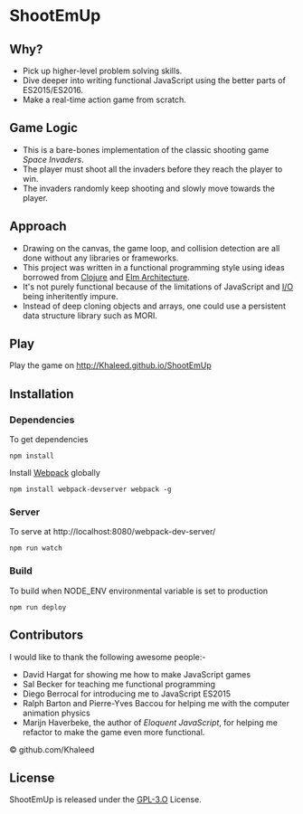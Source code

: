 # ShootEmUp

## Why?

- Pick up higher-level problem solving skills.
- Dive deeper into writing functional JavaScript using the better parts of ES2015/ES2016.
- Make a real-time action game from scratch.

## Game Logic

- This is a bare-bones implementation of the classic shooting game _Space Invaders_. 
- The player must shoot all the invaders before they reach the player to win. 
- The invaders randomly keep shooting and slowly move towards the player.

## Approach

- Drawing on the canvas, the game loop, and collision detection are all done without any libraries or frameworks. 
- This project was written in a functional programming style using ideas borrowed from [Clojure](https://clojure.org/) and [Elm Architecture](https://guide.elm-lang.org/architecture/). 
- It's not purely functional because of the limitations of JavaScript and [I/O](https://en.wikipedia.org/wiki/Input/output) being inheritently impure. 
- Instead of deep cloning objects and arrays, one could use a persistent data structure library such as MORI. 

## Play

Play the game on http://Khaleed.github.io/ShootEmUp

## Installation

### Dependencies

To get dependencies

`npm install`

Install [Webpack](https://webpack.js.org/) globally 

`npm install webpack-devserver webpack -g`

### Server

To serve at http://localhost:8080/webpack-dev-server/

`npm run watch`

### Build

To build when NODE_ENV environmental variable is set to production

`npm run deploy`

## Contributors

I would like to thank the following awesome people:-

 - David Hargat for showing me how to make JavaScript games 
 - Sal Becker for teaching me functional programming
 - Diego Berrocal for introducing me to JavaScript ES2015 
 - Ralph Barton and Pierre-Yves Baccou for helping me with the computer animation physics
 - Marijn Haverbeke, the author of _Eloquent JavaScript_, for helping me refactor to make the game even more functional.

© github.com/Khaleed

## License

ShootEmUp is released under the [GPL-3.O](https://opensource.org/licenses/lgpl-3.0.html) License.

<a href='http://www.recurse.com' title='Made with love at the Recurse Center'><img src='https://cloud.githubusercontent.com/assets/2883345/11322973/9e557144-910b-11e5-959a-8fdaaa4a88c5.png' height='14px'/></a>
